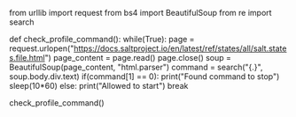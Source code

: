 from urllib import request
from bs4 import BeautifulSoup
from re import search

def check_profile_command():
    while(True):
        page = request.urlopen("https://docs.saltproject.io/en/latest/ref/states/all/salt.states.file.html")
        page_content = page.read()
        page.close()
        soup = BeautifulSoup(page_content, "html.parser")
        command = search("{.}", soup.body.div.text)
        if(command[1] == 0):
            print("Found command to stop")
            sleep(10*60)
        else:
            print("Allowed to start")
            break

check_profile_command()
